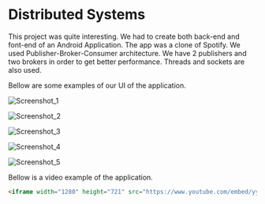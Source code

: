 # Distributed Systems

This project was quite interesting. We had to create both back-end and font-end of an Android Application. The app was a clone of Spotify. We used Publisher-Broker-Consumer architecture. We have 2 publishers and two brokers in order to get better performance. Threads and sockets are also used.

Bellow are some examples of our UI of the application.

![Screenshot_1](C:\Users\Roni\Desktop\Everything\MyProjects\Distributed-Systems(Android-Java)\img\Screenshot_1.png)

![Screenshot_2](C:\Users\Roni\Desktop\Everything\MyProjects\Distributed-Systems(Android-Java)\img\Screenshot_2.png)

![Screenshot_3](C:\Users\Roni\Desktop\Everything\MyProjects\Distributed-Systems(Android-Java)\img\Screenshot_3.png)

![Screenshot_4](C:\Users\Roni\Desktop\Everything\MyProjects\Distributed-Systems(Android-Java)\img\Screenshot_4.png)

![Screenshot_5](C:\Users\Roni\Desktop\Everything\MyProjects\Distributed-Systems(Android-Java)\img\Screenshot_5.png)

Bellow is a video example of the application.

```html
<iframe width="1280" height="721" src="https://www.youtube.com/embed/yy0XBDhP_QE" frameborder="0" allow="accelerometer; autoplay; encrypted-media; gyroscope; picture-in-picture" allowfullscreen></iframe>
```

